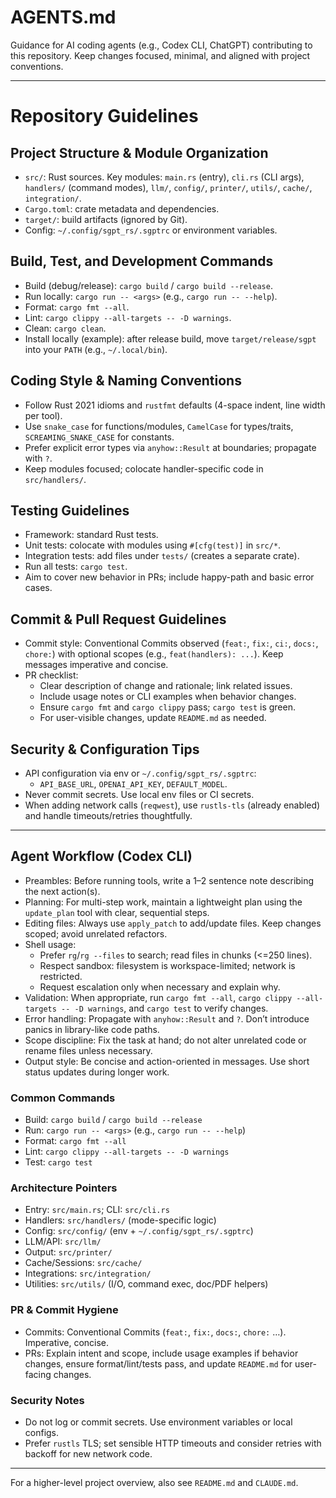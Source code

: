 # AGENTS.md

Guidance for AI coding agents (e.g., Codex CLI, ChatGPT) contributing to this repository. Keep changes focused, minimal, and aligned with project conventions.

---

# Repository Guidelines

## Project Structure & Module Organization
- `src/`: Rust sources. Key modules: `main.rs` (entry), `cli.rs` (CLI args), `handlers/` (command modes), `llm/`, `config/`, `printer/`, `utils/`, `cache/`, `integration/`.
- `Cargo.toml`: crate metadata and dependencies.
- `target/`: build artifacts (ignored by Git).
- Config: `~/.config/sgpt_rs/.sgptrc` or environment variables.

## Build, Test, and Development Commands
- Build (debug/release): `cargo build` / `cargo build --release`.
- Run locally: `cargo run -- <args>` (e.g., `cargo run -- --help`).
- Format: `cargo fmt --all`.
- Lint: `cargo clippy --all-targets -- -D warnings`.
- Clean: `cargo clean`.
- Install locally (example): after release build, move `target/release/sgpt` into your `PATH` (e.g., `~/.local/bin`).

## Coding Style & Naming Conventions
- Follow Rust 2021 idioms and `rustfmt` defaults (4-space indent, line width per tool).
- Use `snake_case` for functions/modules, `CamelCase` for types/traits, `SCREAMING_SNAKE_CASE` for constants.
- Prefer explicit error types via `anyhow::Result` at boundaries; propagate with `?`.
- Keep modules focused; colocate handler-specific code in `src/handlers/`.

## Testing Guidelines
- Framework: standard Rust tests.
- Unit tests: colocate with modules using `#[cfg(test)]` in `src/*`.
- Integration tests: add files under `tests/` (creates a separate crate).
- Run all tests: `cargo test`.
- Aim to cover new behavior in PRs; include happy-path and basic error cases.

## Commit & Pull Request Guidelines
- Commit style: Conventional Commits observed (`feat:`, `fix:`, `ci:`, `docs:`, `chore:`) with optional scopes (e.g., `feat(handlers): ...`). Keep messages imperative and concise.
- PR checklist:
  - Clear description of change and rationale; link related issues.
  - Include usage notes or CLI examples when behavior changes.
  - Ensure `cargo fmt` and `cargo clippy` pass; `cargo test` is green.
  - For user-visible changes, update `README.md` as needed.

## Security & Configuration Tips
- API configuration via env or `~/.config/sgpt_rs/.sgptrc`:
  - `API_BASE_URL`, `OPENAI_API_KEY`, `DEFAULT_MODEL`.
- Never commit secrets. Use local env files or CI secrets.
- When adding network calls (`reqwest`), use `rustls-tls` (already enabled) and handle timeouts/retries thoughtfully.

---

## Agent Workflow (Codex CLI)

- Preambles: Before running tools, write a 1–2 sentence note describing the next action(s).
- Planning: For multi-step work, maintain a lightweight plan using the `update_plan` tool with clear, sequential steps.
- Editing files: Always use `apply_patch` to add/update files. Keep changes scoped; avoid unrelated refactors.
- Shell usage:
  - Prefer `rg`/`rg --files` to search; read files in chunks (<=250 lines).
  - Respect sandbox: filesystem is workspace-limited; network is restricted.
  - Request escalation only when necessary and explain why.
- Validation: When appropriate, run `cargo fmt --all`, `cargo clippy --all-targets -- -D warnings`, and `cargo test` to verify changes.
- Error handling: Propagate with `anyhow::Result` and `?`. Don’t introduce panics in library-like code paths.
- Scope discipline: Fix the task at hand; do not alter unrelated code or rename files unless necessary.
- Output style: Be concise and action-oriented in messages. Use short status updates during longer work.

### Common Commands

- Build: `cargo build` / `cargo build --release`
- Run: `cargo run -- <args>` (e.g., `cargo run -- --help`)
- Format: `cargo fmt --all`
- Lint: `cargo clippy --all-targets -- -D warnings`
- Test: `cargo test`

### Architecture Pointers

- Entry: `src/main.rs`; CLI: `src/cli.rs`
- Handlers: `src/handlers/` (mode-specific logic)
- Config: `src/config/` (env + `~/.config/sgpt_rs/.sgptrc`)
- LLM/API: `src/llm/`
- Output: `src/printer/`
- Cache/Sessions: `src/cache/`
- Integrations: `src/integration/`
- Utilities: `src/utils/` (I/O, command exec, doc/PDF helpers)

### PR & Commit Hygiene

- Commits: Conventional Commits (`feat:`, `fix:`, `docs:`, `chore:` …). Imperative, concise.
- PRs: Explain intent and scope, include usage examples if behavior changes, ensure format/lint/tests pass, and update `README.md` for user-facing changes.

### Security Notes

- Do not log or commit secrets. Use environment variables or local configs.
- Prefer `rustls` TLS; set sensible HTTP timeouts and consider retries with backoff for new network code.

---

For a higher-level project overview, also see `README.md` and `CLAUDE.md`.
